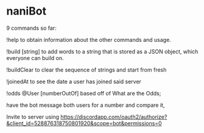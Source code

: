 # naniBot

9 commands so far:

!help to obtain information about the other commands and usage. 

!build [string] to add words to a string that is stored as a JSON object, which
everyone can build on. 

!buildClear to clear the sequence of strings and start from fresh 

!joinedAt to see the date a user has joined said server 

!odds @User [numberOutOf] based off of What are the Odds;

have the bot message both users for a number and compare it,

Invite to server using https://discordapp.com/oauth2/authorize?&client_id=528876318750801920&scope=bot&permissions=0
